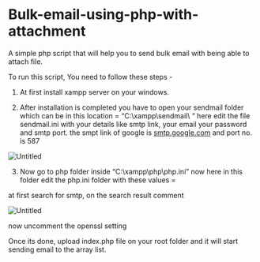 # Bulk-email-using-php-with-attachment
A simple php script that will help you to send bulk email with being able to attach file.

To run this script, You need to follow these steps -

1) At first install xampp server on your windows.

2) After installation is completed you have to open your sendmail folder which can be in this location = “C:\xampp\sendmail\ “ here edit the file sendmail.ini with your details like smtp link, your email your password and smtp port. the smpt link of google is [smtp.google.com](http://smtp.google.com) and port no. is 587

![Untitled](https://s3-us-west-2.amazonaws.com/secure.notion-static.com/b0b36f28-a80e-4f2e-90ce-774d7b4a0aab/Untitled.png)

3) Now go to php folder inside “C:\xampp\php\php.ini” now here in this folder edit the php.ini folder with these values = 

at first search for smtp, on the search result comment

![Untitled](https://s3-us-west-2.amazonaws.com/secure.notion-static.com/fbaaf905-8d25-4b34-91d9-30048f389cb3/Untitled.png)

now uncomment the openssl setting

Once its done, upload index.php file on your root folder and it will start sending email to the array list.

